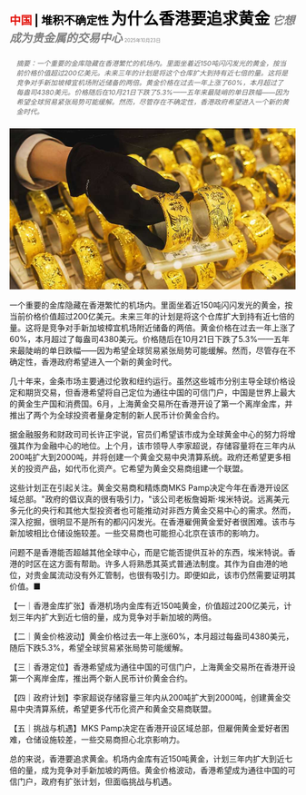 <span style="color:#E3120B; font-size:14.9pt; font-weight:bold;">中国</span> <span style="color:#000000; font-size:14.9pt; font-weight:bold;">| 堆积不确定性</span>
<span style="color:#000000; font-size:21.0pt; font-weight:bold;">为什么香港要追求黄金</span>
<span style="color:#808080; font-size:14.9pt; font-weight:bold; font-style:italic;">它想成为贵金属的交易中心</span>
<span style="color:#808080; font-size:6.2pt;">2025年10月23日</span>

<div style="padding:8px 12px; color:#666; font-size:9.0pt; font-style:italic; margin:12px 0;">摘要：一个重要的金库隐藏在香港繁忙的机场内。里面坐着近150吨闪闪发光的黄金，按当前价格价值超过200亿美元。未来三年的计划是将这个仓库扩大到持有近七倍的量。这将是竞争对手新加坡樟宜机场附近储备的两倍。黄金价格在过去一年上涨了60%，本月超过了每盎司4380美元。价格随后在10月21日下跌了5.3%——五年来最陡峭的单日跌幅——因为希望全球贸易紧张局势可能缓解。然而，尽管存在不确定性，香港政府希望进入一个新的黄金时代。</div>

![](../images/028_Why_Hong_Kong_is_going_for_gold/p0123_img01.jpeg)

一个重要的金库隐藏在香港繁忙的机场内。里面坐着近150吨闪闪发光的黄金，按当前价格价值超过200亿美元。未来三年的计划是将这个仓库扩大到持有近七倍的量。这将是竞争对手新加坡樟宜机场附近储备的两倍。黄金价格在过去一年上涨了60%，本月超过了每盎司4380美元。价格随后在10月21日下跌了5.3%——五年来最陡峭的单日跌幅——因为希望全球贸易紧张局势可能缓解。然而，尽管存在不确定性，香港政府希望进入一个新的黄金时代。

几十年来，金条市场主要通过伦敦和纽约运行。虽然这些城市分别主导全球价格设定和期货交易，但香港希望将自己定位为通往中国的可信门户，中国是世界上最大的黄金生产国和消费国。6月，上海黄金交易所在香港开设了第一个离岸金库，并推出了两个为全球投资者量身定制的新人民币计价黄金合约。

据金融服务和财政司司长许正宇说，官员们希望该市成为全球黄金中心的努力将增强其作为金融中心的地位。上个月，该市领导人李家超说，存储容量将在三年内从200吨扩大到2000吨，并将创建一个黄金交易中央清算系统。政府还希望更多相关的投资产品，如代币化资产。它希望为黄金交易商组建一个联盟。

这些计划正在引起关注。黄金交易商和精炼商MKS Pamp决定今年在香港开设区域总部。"政府的倡议真的很有吸引力，"该公司老板詹姆斯·埃米特说。远离美元多元化的央行和其他大型投资者也可能推动对非西方黄金交易中心的需求。然而，深入挖掘，很明显不是所有的都闪闪发光。在香港雇佣黄金爱好者很困难。该市与新加坡相比仓储设施较差。一些交易商也可能担心北京在该市的影响力。

问题不是香港能否超越其他全球中心，而是它能否提供互补的东西，埃米特说。香港的时区在这方面有帮助。许多人将熟悉其英式普通法制度。其作为自由港的地位，对贵金属流动没有外汇管制，也很有吸引力。即便如此，该市仍然需要证明其价值。■

【一｜香港金库扩张】香港机场内金库有近150吨黄金，价值超过200亿美元，计划三年内扩大到近七倍的量，成为竞争对手新加坡的两倍。

【二｜黄金价格波动】黄金价格过去一年上涨60%，本月超过每盎司4380美元，随后下跌5.3%，希望全球贸易紧张局势可能缓解。

【三｜香港定位】香港希望成为通往中国的可信门户，上海黄金交易所在香港开设第一个离岸金库，推出两个新人民币计价黄金合约。

【四｜政府计划】李家超说存储容量三年内从200吨扩大到2000吨，创建黄金交易中央清算系统，希望更多代币化资产和黄金交易商联盟。

【五｜挑战与机遇】MKS Pamp决定在香港开设区域总部，但雇佣黄金爱好者困难，仓储设施较差，一些交易商担心北京影响力。

总的来说，香港要追求黄金。机场内金库有近150吨黄金，计划三年内扩大到近七倍的量，成为竞争对手新加坡的两倍。黄金价格波动，香港希望成为通往中国的可信门户，政府有扩张计划，但面临挑战与机遇。
